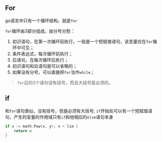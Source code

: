## For
go语言中只有一个循环结构，就是`for`

`for`循环由3部分组成，由分号分割：
1. 初识语句，在第一次循环前执行，一般是一个短赋值语句，该变量仅在`for`循环中可见；
2. 条件表达式，每次循环前执行；
3. 后语句，在每次循环后执行；
4. 初识语句和后语句是可以省略的；
5. 如果没有分号，可以直接把`for`当作`while`；
> `for`后的3个语句没有括号，而且大括号是必须的。

## if

和`for`语句类似，没有括号，但是必须有大括号;
`if`开始处可以有一个短赋值语句，产生的变量的作用域只有`if`和他相应的`else`语句本身
```go
if v := math.Pow(x, y); v < lim {
    return v
}
```





